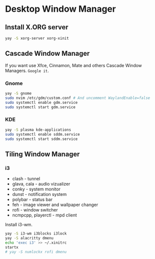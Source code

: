 # Desktop Window Manager

## Install X.ORG server
```bash
yay -S xorg-server xorg-xinit
```

## Cascade Window Manager

If you want use Xfce, Cinnamon, Mate and others Cascade Window Managers. `Google it`.

### Gnome
```bash
yay -S gnome
sudo nvim /etc/gdm/custom.conf # And uncomment WaylandEnable=false
sudo systemctl enable gdm.service
sudo systemctl start gdm.service
```

### KDE
```bash
yay -S plasma kde-applications
sudo systemctl enable sddm.service
sudo systemctl start sddm.service
```

## Tiling Window Manager

### i3

- clash - tunnel
- glava, cala - audio vizualizer
- conky - system monitor
- dunst - notification system
- polybar - status bar
- feh - image viewer and wallpaper changer
- rofi - window switcher
- ncmpcpp, playerctl - mpd client

Install i3-wm.
```bash
yay -S i3-wm i3blocks i3lock
yay -S alacritty dmenu
echo 'exec i3' >> ~/.xinitrc
startx
# yay -S numlockx rofi dmenu
```

